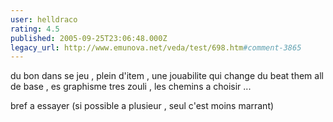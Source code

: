 ```yaml
---
user: helldraco
rating: 4.5
published: 2005-09-25T23:06:48.000Z
legacy_url: http://www.emunova.net/veda/test/698.htm#comment-3865
---
```

du bon dans se jeu , plein d'item , une jouabilite qui change du beat them all de base , es graphisme tres zouli , les chemins a choisir ...

bref a essayer (si possible a plusieur , seul c'est moins marrant)